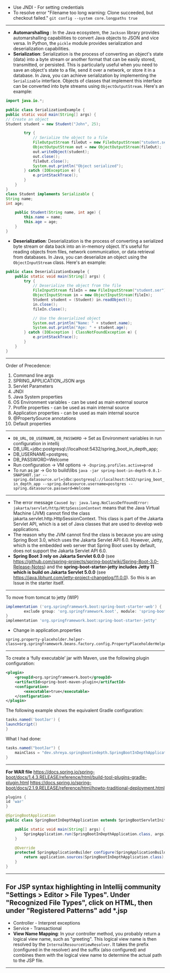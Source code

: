 - Use JNDI - For setting credentials
- To resolve error "Filename too long warning: Clone succeeded, but checkout failed."  `git config --system core.longpaths true`
----------------------------------------
- **Automarshalling** : In the Java ecosystem, the `Jackson` library provides automarshalling capabilities to convert Java objects to JSON and vice versa. In Python, the `pickle` module provides serialization and deserialization capabilities.
- **Serialization**: Serialization is the process of converting an object's state (data) into a byte stream or another format that can be easily stored, transmitted, or persisted. This is particularly useful when you need to save an object's state to a file, send it over a network, or store it in a database. 
In Java, you can achieve serialization by implementing the `Serializable` interface. Objects of classes that implement this interface can be converted into byte streams using `ObjectOutputStream`. Here's an example:

```java 
import java.io.*;

public class SerializationExample {
public static void main(String[] args) {
// Create an object
Student student = new Student("John", 25);

        try {
            // Serialize the object to a file
            FileOutputStream fileOut = new FileOutputStream("student.ser");
            ObjectOutputStream out = new ObjectOutputStream(fileOut);
            out.writeObject(student);
            out.close();
            fileOut.close();
            System.out.println("Object serialized");
        } catch (IOException e) {
            e.printStackTrace();
        }
    }
}
class Student implements Serializable {
String name;
int age;

    public Student(String name, int age) {
        this.name = name;
        this.age = age;
    }
}
```
- **Deserialization**: Deserialization is the process of converting a serialized byte stream or data back into an in-memory object. It's useful for reading objects from files, network communication, or data retrieval from databases.
In Java, you can deserialize an object using the `ObjectInputStream` class. Here's an example:
```java
public class DeserializationExample {
    public static void main(String[] args) {
        try {
            // Deserialize the object from the file
            FileInputStream fileIn = new FileInputStream("student.ser");
            ObjectInputStream in = new ObjectInputStream(fileIn);
            Student student = (Student) in.readObject();
            in.close();
            fileIn.close();

            // Use the deserialized object
            System.out.println("Name: " + student.name);
            System.out.println("Age: " + student.age);
        } catch (IOException | ClassNotFoundException e) {
            e.printStackTrace();
        }
    }
}
```
----------------------------------------
Order of Precedence:
1. Command line args
2. SPRING_APPLICATION_JSON args
3. Servlet Parameters
4. JNDI
5. Java System properties
6. OS Environment variables - can be used as main external source
7. Profile properties - can be used as main internal source
8. Application properties - can be used as main internal source
9. @PropertySource annotations
10. Default properties
----------------------------------------
- `DB_URL`, `DB_USERNAME`, `DB_PASSWORD` -> Set as Environment variables in run configuration in intellij
- DB_URL=jdbc:postgresql://localhost:5432/spring_boot_in_depth_app;
- DB_USERNAME=postgres;
- DB_PASSWORD=Welcome
- Run configuration -> VM options -> `-Dspring.profiles.active=prod`
- To run as jar -> Go to build\libs `java -jar spring-boot-in-depth-0.0.1-SNAPSHOT.jar --spring.datasource.url=jdbc:postgresql://localhost:5432/spring_boot_in_depth_app --spring.datasource.username=postgres --spring.datasource.password=Welcome`
----------------------------------------
- The error message `Caused by: java.lang.NoClassDefFoundError: jakarta/servlet/http/HttpSessionContext` means that the Java Virtual Machine (JVM) cannot find the class jakarta.servlet.http.HttpSessionContext. This class is part of the Jakarta Servlet API, which is a set of Java classes that are used to develop web applications.
- The reason why the JVM cannot find the class is because you are using Spring Boot 3.0, which uses the Jakarta Servlet API 6.0. However, Jetty, which is the embedded web server that Spring Boot uses by default, does not support the Jakarta Servlet API 6.0.
- **Spring Boot 3 rely on Jakarta Servlet 6.0.0** (see https://github.com/spring-projects/spring-boot/wiki/Spring-Boot-3.0-Release-Notes) and the **spring-boot-starter-jetty includes Jetty 11 which is build on Jakarta Servlet 5.0.0** (see https://java.libhunt.com/jetty-project-changelog/11.0.0). So this is an Issue in the starter itself.
----------------------------------------
To move from tomcat to jetty (WIP)
```groovy
implementation ('org.springframework.boot:spring-boot-starter-web') {
		exclude group: 'org.springframework.boot', module: 'spring-boot-starter-tomcat'
}
implementation 'org.springframework.boot:spring-boot-starter-jetty'
```
- Change in application.properties
```properties
spring.property-placeholder.helper-class=org.springframework.beans.factory.config.PropertyPlaceholderHelper
```
----------------------------------------
To create a ‘fully executable’ jar with Maven, use the following plugin configuration:
```xml
<plugin>
    <groupId>org.springframework.boot</groupId>
    <artifactId>spring-boot-maven-plugin</artifactId>
    <configuration>
        <executable>true</executable>
    </configuration>
</plugin>
```
The following example shows the equivalent Gradle configuration:
```groovy
tasks.named('bootJar') {
launchScript()
}
```
What I had done:
```groovy
tasks.named("bootJar") {
    mainClass = "dev.shreya.springbootindepth.SpringBootInDepthApplication"
}
```
----------------------------------------
**For WAR file**
https://docs.spring.io/spring-boot/docs/1.4.3.RELEASE/reference/html/build-tool-plugins-gradle-plugin.html
https://docs.spring.io/spring-boot/docs/2.1.9.RELEASE/reference/html/howto-traditional-deployment.html
```groovy
plugins {
id 'war'
}
```
```java
@SpringBootApplication
public class SpringBootInDepthApplication extends SpringBootServletInitializer {

	public static void main(String[] args) {
		SpringApplication.run(SpringBootInDepthApplication.class, args);
	}

	@Override
	protected SpringApplicationBuilder configure(SpringApplicationBuilder application) {
		return application.sources(SpringBootInDepthApplication.class);
	}
}
```
----------------------------------------
For JSP syntax highlighting in Intellij community
"Settings > Editor > File Types". Under "Recognized File Types", click on HTML, then under "Registered Patterns" add *.jsp
----------------------------------------
- Controller - Interpret exceptions
- Service - Transactional
- **View Name Mapping**:
In your controller method, you probably return a logical view name, such as "greeting". This logical view name is then resolved by the `InternalResourceViewResolver`. It takes the prefix (configured in the resolver) and the suffix (also configured) and combines them with the logical view name to determine the actual path to the JSP file.
----------------------------------------